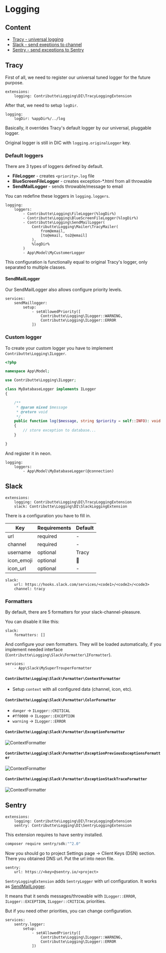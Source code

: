# Logging

## Content

- [Tracy - universal logging](#tracy)
- [Slack - send exeptions to channel](#slack)
- [Sentry - send exceptions to Sentry](#sentry)

## Tracy

First of all, we need to register our universal tuned logger for the future purpose.

```neon
extensions:
	logging: Contributte\Logging\DI\TracyLoggingExtension
```

After that, we need to setup `logDir`.

```neon
logging:
	logDir: %appDir%/../log
```

Basically, it overrides Tracy's default logger by our universal, pluggable logger.

Original logger is still in DIC with `logging.originalLogger` key.

### Default loggers

There are 3 types of loggers defined by default.

- **FileLogger** - creates `<priority>.log` file
- **BlueScreenFileLogger** - creates exception-*.html from all throwable
- **SendMailLogger** - sends throwable/message to email

You can redefine these loggers in `logging.loggers`.

```neon
logging:
	loggers:
		- Contributte\Logging\FileLogger(%logDir%)
		- Contributte\Logging\BlueScreenFileLogger(%logDir%)
		- Contributte\Logging\SendMailLogger(
			Contributte\Logging\Mailer\TracyMailer(
				from@email,
				[to@email, to2@email]
			),
			%logDir%
		)
		- App\Model\MyCustomerLogger
```

This configuration is functionally equal to original Tracy's logger, only separated to multiple classes.

#### SendMailLogger

Our SendMailLogger also allows configure priority levels.

```neon
services:
	sendMaillogger:
		setup:
			- setAllowedPriority([
				Contributte\Logging\ILogger::WARNING,
				Contributte\Logging\ILogger::ERROR
			])
```

### Custom logger

To create your custom logger you have to implement `Contributte\Logging\ILogger`.

```php
<?php

namespace App\Model;

use Contributte\Logging\ILogger;

class MyDatabaseLogger implements ILogger
{

	/**
	 * @param mixed $message
	 * @return void
	 */
	public function log($message, string $priority = self::INFO): void
	{
		// store exception to database...
	}

}

```

And register it in neon.

```neon
logging:
	loggers:
		- App\Model\MyDatabaseLogger(@connection)
```

## Slack

```neon
extensions:
	logging: Contributte\Logging\DI\TracyLoggingExtension
	slack: Contributte\Logging\DI\SlackLoggingExtension
```

There is a configuration you have to fill in.

| Key        | Requirements | Default  |
|------------|--------------|----------|
| url        | required     | -        |
| channel    | required     | -        |
| username   | optional     | Tracy    |
| icon_emoji | optional     | :rocket: |
| icon_url   | optional     | -        |

```neon
slack:
	url: https://hooks.slack.com/services/<code1>/<code2>/<code3>
	channel: tracy
```

### Formatters

By default, there are 5 formatters for your slack-channel-pleasure.

You can disable it like this:

```neon
slack:
	formatters: []
```

And configure your own formatters. They will be loaded automatically, if
you implement needed interface (`Contributte\Logging\Slack\Formatter\IFormatter`).

```neon
services:
	- App\Slack\MySuperTrouperFormatter
```

#### `Contributte\Logging\Slack\Formatter\ContextFormatter`

- Setup `context` with all configured data (channel, icon, etc).

#### `Contributte\Logging\Slack\Formatter\ColorFormatter`

- `danger` -> `ILogger::CRITICAL`
- `#ff0000` -> `ILogger::EXCEPTION`
- `warning` -> `ILogger::ERROR`

#### `Contributte\Logging\Slack\Formatter\ExceptionFormatter`

![ContextFormatter](https://raw.githubusercontent.com/contributte/logging/master/.docs/assets/formatter-exception.png)

#### `Contributte\Logging\Slack\Formatter\ExceptionPreviousExceptionsFormatter`

![ContextFormatter](https://raw.githubusercontent.com/contributte/logging/master/.docs/assets/formatter-previous-exceptions.png)

#### `Contributte\Logging\Slack\Formatter\ExceptionStackTraceFormatter`

![ContextFormatter](https://raw.githubusercontent.com/contributte/logging/master/.docs/assets/formatter-stack-trace.png)

## Sentry

```neon
extensions:
	logging: Contributte\Logging\DI\TracyLoggingExtension
	sentry: Contributte\Logging\DI\SentryLoggingExtension
```

This extension requires to have sentry installed.

```bash
composer require sentry/sdk:"^2.0"
```

Now you should go to project Settings page -> Client Keys (DSN) section.
There you obtained DNS url. Put the url into neon file.

```neon
sentry:
	url: https://<key>@sentry.io/<project>
```

`SentryLoggingExtension` adds `SentryLogger` with url configuration. It works as [SendMailLogger](#sendmaillogger).

It means that it sends messages/throwable with `ILogger::ERROR`, `ILogger::EXCEPTION`, `ILogger::CRITICAL` priorities.

But if you need other priorities, you can change configuration.

```neon
services:
	sentry.logger:
		setup:
			- setAllowedPriority([
				Contributte\Logging\ILogger::WARNING,
				Contributte\Logging\ILogger::ERROR
			])
```
